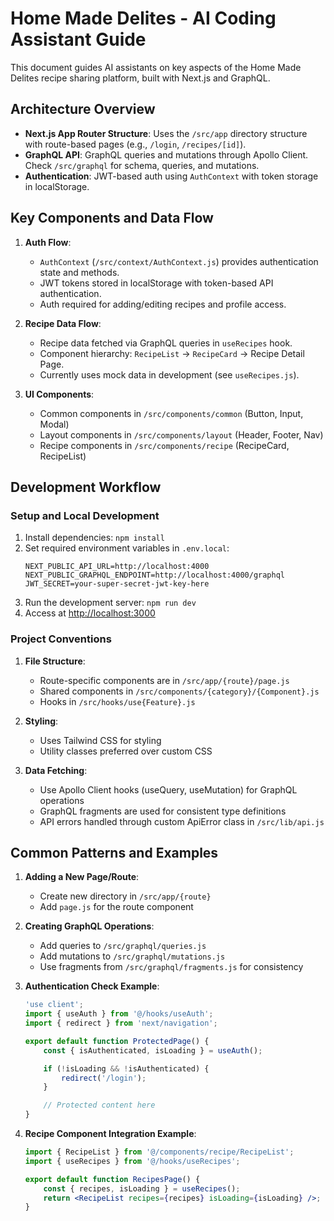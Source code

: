 # Home Made Delites - AI Coding Assistant Guide

This document guides AI assistants on key aspects of the Home Made Delites recipe sharing platform, built with Next.js and GraphQL.

## Architecture Overview

-   **Next.js App Router Structure**: Uses the `/src/app` directory structure with route-based pages (e.g., `/login`, `/recipes/[id]`).
-   **GraphQL API**: GraphQL queries and mutations through Apollo Client. Check `/src/graphql` for schema, queries, and mutations.
-   **Authentication**: JWT-based auth using `AuthContext` with token storage in localStorage.

## Key Components and Data Flow

1. **Auth Flow**:

    - `AuthContext` (`/src/context/AuthContext.js`) provides authentication state and methods.
    - JWT tokens stored in localStorage with token-based API authentication.
    - Auth required for adding/editing recipes and profile access.

2. **Recipe Data Flow**:

    - Recipe data fetched via GraphQL queries in `useRecipes` hook.
    - Component hierarchy: `RecipeList` → `RecipeCard` → Recipe Detail Page.
    - Currently uses mock data in development (see `useRecipes.js`).

3. **UI Components**:
    - Common components in `/src/components/common` (Button, Input, Modal)
    - Layout components in `/src/components/layout` (Header, Footer, Nav)
    - Recipe components in `/src/components/recipe` (RecipeCard, RecipeList)

## Development Workflow

### Setup and Local Development

1. Install dependencies: `npm install`
2. Set required environment variables in `.env.local`:
    ```
    NEXT_PUBLIC_API_URL=http://localhost:4000
    NEXT_PUBLIC_GRAPHQL_ENDPOINT=http://localhost:4000/graphql
    JWT_SECRET=your-super-secret-jwt-key-here
    ```
3. Run the development server: `npm run dev`
4. Access at [http://localhost:3000](http://localhost:3000)

### Project Conventions

1. **File Structure**:

    - Route-specific components are in `/src/app/{route}/page.js`
    - Shared components in `/src/components/{category}/{Component}.js`
    - Hooks in `/src/hooks/use{Feature}.js`

2. **Styling**:

    - Uses Tailwind CSS for styling
    - Utility classes preferred over custom CSS

3. **Data Fetching**:
    - Use Apollo Client hooks (useQuery, useMutation) for GraphQL operations
    - GraphQL fragments are used for consistent type definitions
    - API errors handled through custom ApiError class in `/src/lib/api.js`

## Common Patterns and Examples

1. **Adding a New Page/Route**:

    - Create new directory in `/src/app/{route}`
    - Add `page.js` for the route component

2. **Creating GraphQL Operations**:

    - Add queries to `/src/graphql/queries.js`
    - Add mutations to `/src/graphql/mutations.js`
    - Use fragments from `/src/graphql/fragments.js` for consistency

3. **Authentication Check Example**:

    ```jsx
    'use client';
    import { useAuth } from '@/hooks/useAuth';
    import { redirect } from 'next/navigation';

    export default function ProtectedPage() {
    	const { isAuthenticated, isLoading } = useAuth();

    	if (!isLoading && !isAuthenticated) {
    		redirect('/login');
    	}

    	// Protected content here
    }
    ```

4. **Recipe Component Integration Example**:

    ```jsx
    import { RecipeList } from '@/components/recipe/RecipeList';
    import { useRecipes } from '@/hooks/useRecipes';

    export default function RecipesPage() {
    	const { recipes, isLoading } = useRecipes();
    	return <RecipeList recipes={recipes} isLoading={isLoading} />;
    }
    ```
